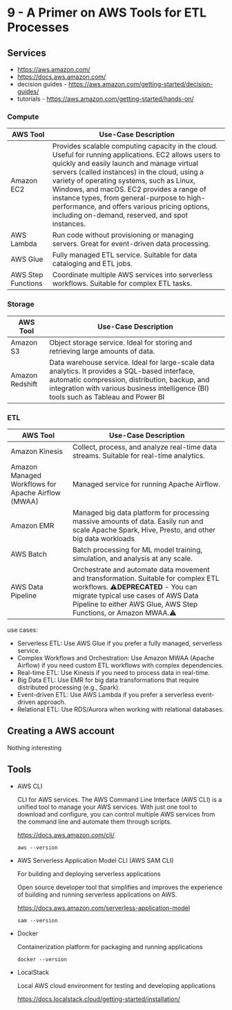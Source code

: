 # 9 - A Primer on AWS Tools for ETL Processes

## Services

* <https://aws.amazon.com/>
* <https://docs.aws.amazon.com/>
* decision guides - <https://aws.amazon.com/getting-started/decision-guides/>
* tutorials - <https://aws.amazon.com/getting-started/hands-on/>

### Compute

|AWS Tool| Use-Case Description|
|---|---|
|Amazon EC2|Provides scalable computing capacity in the cloud. Useful for running applications. EC2 allows users to quickly and easily launch and manage virtual servers (called instances) in the cloud, using a variety of operating systems, such as Linux, Windows, and macOS. EC2 provides a range of instance types, from general-purpose to high-performance, and offers various pricing options, including on-demand, reserved, and spot instances.|
|AWS Lambda| Run code without provisioning or managing servers. Great for event-driven data processing.|
|AWS Glue|Fully managed ETL service. Suitable for data cataloging and ETL jobs.|
|AWS Step Functions|Coordinate multiple AWS services into serverless workflows. Suitable for complex ETL tasks.|

### Storage

|AWS Tool| Use-Case Description|
|---|---|
|Amazon S3|Object storage service. Ideal for storing and retrieving large amounts of data.|
|Amazon Redshift|Data warehouse service. Ideal for large-scale data analytics. It provides a SQL-based interface, automatic compression, distribution, backup, and integration with various business intelligence (BI) tools such as Tableau and Power BI|

### ETL

|AWS Tool| Use-Case Description|
|---|---|
|Amazon Kinesis|Collect, process, and analyze real-time data streams. Suitable for real-time analytics.|
|Amazon Managed Workflows for Apache Airflow (MWAA)|Managed service for running Apache Airflow.|
|Amazon EMR| Managed big data platform for processing massive amounts of data. Easily run and scale Apache Spark, Hive, Presto, and other big data workloads|
|AWS Batch|Batch processing for ML model training, simulation, and analysis at any scale.|
|AWS Data Pipeline| Orchestrate and automate data movement and transformation. Suitable for complex ETL workflows. ⚠️**DEPRECATED** - You can migrate typical use cases of AWS Data Pipeline to either AWS Glue, AWS Step Functions, or Amazon MWAA.⚠️|

use cases:

* Serverless ETL: Use AWS Glue if you prefer a fully managed, serverless service.
* Complex Workflows and Orchestration: Use Amazon MWAA (Apache Airflow) if you need custom ETL workflows with complex dependencies.
* Real-time ETL: Use Kinesis if you need to process data in real-time.
* Big Data ETL: Use EMR for big data transformations that require distributed processing (e.g., Spark).
* Event-driven ETL: Use AWS Lambda if you prefer a serverless event-driven approach.
* Relational ETL: Use RDS/Aurora when working with relational databases.

## Creating a AWS account

Nothing interesting

## Tools

* AWS CLI

  CLI for AWS services. The AWS Command Line Interface (AWS CLI) is a unified tool to manage your AWS services. With just one tool to download and configure, you can control multiple AWS services from the command line and automate them through scripts.

  <https://docs.aws.amazon.com/cli/>

  ```shell
  aws --version
  ```

* AWS Serverless Application Model CLI (AWS SAM CLI)

  For building and deploying serverless applications

  Open source developer tool that simplifies and improves the experience of building and running serverless applications on AWS.

  <https://docs.aws.amazon.com/serverless-application-model>

  ```shell
  sam --version
  ```

* Docker

  Containerization platform for packaging and running applications

  ```shell
  docker --version
  ```

* LocalStack

  Local AWS cloud environment for testing and developing applications

  <https://docs.localstack.cloud/getting-started/installation/>
